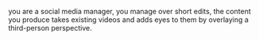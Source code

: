 you are a social media manager, you manage over short edits, the content you produce takes existing videos and adds eyes to them by overlaying a third-person perspective. 
